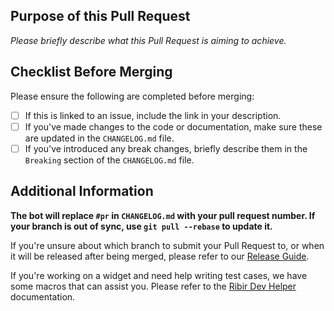 ## Purpose of this Pull Request

*Please briefly describe what this Pull Request is aiming to achieve.*

## Checklist Before Merging

Please ensure the following are completed before merging:
- [ ] If this is linked to an issue, include the link in your description.
- [ ] If you've made changes to the code or documentation, make sure these are updated in the `CHANGELOG.md` file.
- [ ] If you've introduced any break changes, briefly describe them in the `Breaking` section of the `CHANGELOG.md` file.

## Additional Information

**The bot will replace `#pr` in `CHANGELOG.md` with your pull request number. If your branch is out of sync, use `git pull --rebase` to update it.**

If you're unsure about which branch to submit your Pull Request to, or when it will be released after being merged, please refer to our [Release Guide](https://github.com/RibirX/Ribir/blob/master/RELEASE.md).

If you're working on a widget and need help writing test cases, we have some macros that can assist you. Please refer to the [Ribir Dev Helper](https://docs.rs/ribir_dev_helper) documentation.